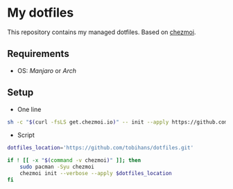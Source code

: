 # My dotfiles

This repository contains my managed dotfiles.
Based on [chezmoi](https://github.com/twpayne/chezmoi).

## Requirements

- OS: _Manjaro_ or _Arch_

## Setup

- One line

```bash
sh -c "$(curl -fsLS get.chezmoi.io)" -- init --apply https://github.com/tobihans/dotfiles.git
```

- Script

```bash
dotfiles_location='https://github.com/tobihans/dotfiles.git'

if ! [[ -x "$(command -v chezmoi)" ]]; then
    sudo pacman -Syu chezmoi
    chezmoi init --verbose --apply $dotfiles_location
fi
```
